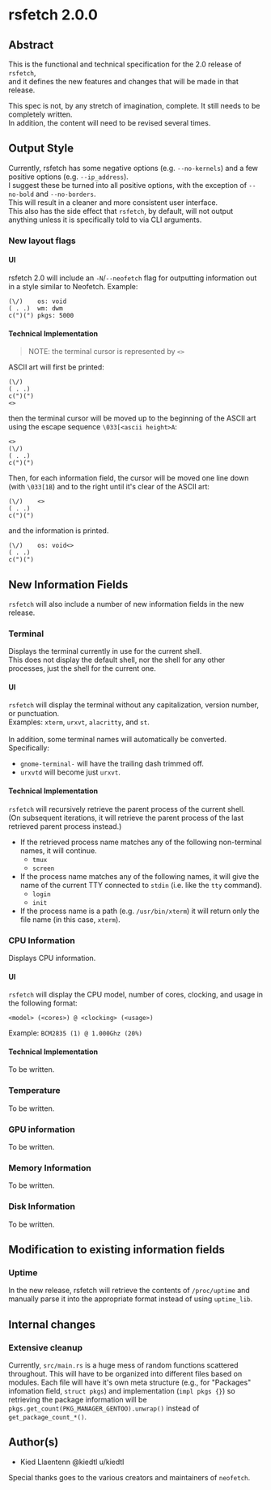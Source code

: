 # rsfetch 2.0.0

## Abstract
This is the functional and technical specification for the 2.0 release of `rsfetch`,<br>
and it defines the new features and changes that will be made in that release.

This spec is not, by any stretch of imagination, complete. It still needs to be completely written.<br>
In addition, the content will need to be revised several times.

## Output Style
Currently, rsfetch has some negative options (e.g. `--no-kernels`) and a few positive options (e.g. `--ip_address`).<br>
I suggest these be turned into all positive options, with the exception of `--no-bold` and `--no-borders`.<br>
This will result in a cleaner and more consistent user interface.<br>
This also has the side effect that `rsfetch`, by default, will not output anything unless it is specifically told to via CLI arguments.

### New layout flags
#### UI
rsfetch 2.0 will include an `-N`/`--neofetch` flag for outputting information out in a style similar to Neofetch.
Example:
```
(\/)    os: void
( . .)  wm: dwm
c(")(") pkgs: 5000
```

#### Technical Implementation
> NOTE: the terminal cursor is represented by `<>`

ASCII art will first be printed:
```
(\/)
( . .)
c(")(")
<>
```
then the terminal cursor will be moved up to the beginning of the ASCII art using the escape sequence `\033[<ascii height>A`:
```
<>
(\/)
( . .)
c(")(")
```
Then, for each information field, the cursor will be moved one line down (with `\033[1B`) and to the right until it's 
clear of the ASCII art:
```
(\/)    <>
( . .)
c(")(")
```
and the information is printed.
```
(\/)    os: void<>
( . .)
c(")(")
```

## New Information Fields
`rsfetch` will also include a number of new information fields in the new release.

### Terminal
Displays the terminal currently in use for the current shell.<br>
This does not display the default shell, nor the shell for any other processes, just the shell for the current one.

#### UI
`rsfetch` will display the terminal without any capitalization, version number, or punctuation.<br>
Examples: `xterm`, `urxvt`, `alacritty`, and `st`.<br>
<br>
In addition, some terminal names will automatically be converted. Specifically:
- `gnome-terminal-` will have the trailing dash trimmed off.
- `urxvtd` will become just `urxvt`.

#### Technical Implementation
`rsfetch` will recursively retrieve the parent process of the current shell.<br>
(On subsequent iterations, it will retrieve the parent process of the last retrieved parent process instead.)
- If the retrieved process name matches any of the following non-terminal names, it will continue.
    - `tmux`
    - `screen`
- If the process name matches any of the following names, it will give the name of the current TTY
  connected to `stdin` (i.e. like the `tty` command).
    - `login`
    - `init`
- If the process name is a path (e.g. `/usr/bin/xterm`) it will return only the file name (in this case,
  `xterm`).

### CPU Information
Displays CPU information.

#### UI
`rsfetch` will display the CPU model, number of cores, clocking, and usage in the following format:
```
<model> (<cores>) @ <clocking> (<usage>)
```
Example: `BCM2835 (1) @ 1.000Ghz (20%)`<br>

#### Technical Implementation
To be written.

### Temperature
To be written.

### GPU information
To be written.

### Memory Information
To be written.

### Disk Information
To be written.

## Modification to existing information fields
### Uptime
In the new release, rsfetch will retrieve the contents of `/proc/uptime` and manually parse it into
the appropriate format instead of using `uptime_lib`.

## Internal changes
### Extensive cleanup
Currently, `src/main.rs` is a huge mess of random functions scattered throughout. This will have to be organized
into different files based on modules. Each file will have it's own meta structure (e.g., for "Packages" infomation field,
`struct pkgs`) and implementation (`impl pkgs {}`) so retrieving the package information will
be `pkgs.get_count(PKG_MANAGER_GENTOO).unwrap()` instead of `get_package_count_*()`.

## Author(s)
- Kied Llaentenn @kiedtl u/kiedtl

Special thanks goes to the various creators and maintainers of `neofetch`.
